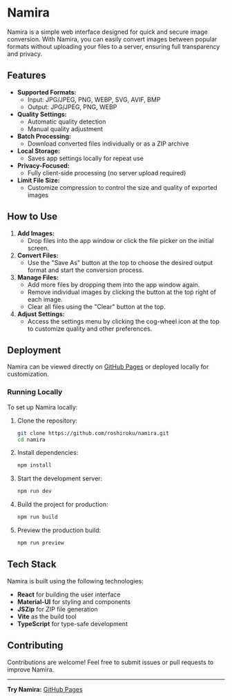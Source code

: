 # Namira

Namira is a simple web interface designed for quick and secure image conversion. With Namira, you can easily convert images between popular formats without uploading your files to a server, ensuring full transparency and privacy.

## Features

- **Supported Formats:**
  - Input: JPG/JPEG, PNG, WEBP, SVG, AVIF, BMP
  - Output: JPG/JPEG, PNG, WEBP
- **Quality Settings:**
  - Automatic quality detection
  - Manual quality adjustment
- **Batch Processing:**
  - Download converted files individually or as a ZIP archive
- **Local Storage:**
  - Saves app settings locally for repeat use
- **Privacy-Focused:**
  - Fully client-side processing (no server upload required)
- **Limit File Size:**
  - Customize compression to control the size and quality of exported images

## How to Use

1. **Add Images:**
   - Drop files into the app window or click the file picker on the initial screen.
2. **Convert Files:**
   - Use the "Save As" button at the top to choose the desired output format and start the conversion process.
3. **Manage Files:**
   - Add more files by dropping them into the app window again.
   - Remove individual images by clicking the button at the top right of each image.
   - Clear all files using the "Clear" button at the top.
4. **Adjust Settings:**
   - Access the settings menu by clicking the cog-wheel icon at the top to customize quality and other preferences.

## Deployment

Namira can be viewed directly on [GitHub Pages](https://roshiroku.github.io/namira/) or deployed locally for customization.

### Running Locally

To set up Namira locally:

1. Clone the repository:
   ```bash
   git clone https://github.com/roshiroku/namira.git
   cd namira
   ```
2. Install dependencies:
   ```bash
   npm install
   ```
3. Start the development server:
   ```bash
   npm run dev
   ```
4. Build the project for production:
   ```bash
   npm run build
   ```
5. Preview the production build:
   ```bash
   npm run preview
   ```

## Tech Stack

Namira is built using the following technologies:

- **React** for building the user interface
- **Material-UI** for styling and components
- **JSZip** for ZIP file generation
- **Vite** as the build tool
- **TypeScript** for type-safe development

## Contributing

Contributions are welcome! Feel free to submit issues or pull requests to improve Namira.

---

**Try Namira:** [GitHub Pages](https://roshiroku.github.io/namira/)
